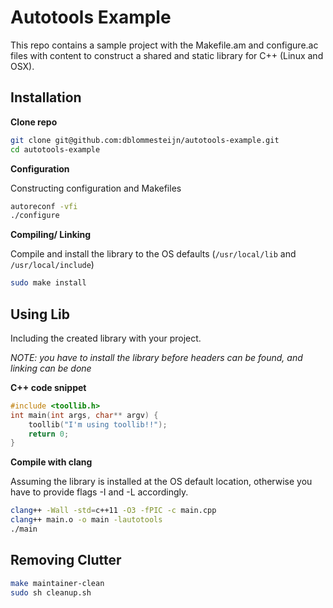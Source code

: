 # Autotools Example

This repo contains a sample project with the Makefile.am and configure.ac files with content to construct a shared and static library for C++ (Linux and OSX).


## Installation

**Clone repo**

```bash
git clone git@github.com:dblommesteijn/autotools-example.git
cd autotools-example
```

**Configuration**

Constructing configuration and Makefiles

```bash
autoreconf -vfi
./configure
```

**Compiling/ Linking**

Compile and install the library to the OS defaults (`/usr/local/lib` and `/usr/local/include`)

```bash
sudo make install
```


## Using Lib

Including the created library with your project. 

*NOTE: you have to install the library before headers can be found, and linking can be done*

**C++ code snippet**

```cpp
#include <toollib.h>
int main(int args, char** argv) {
	toollib("I'm using toollib!!");	
	return 0;
}
```

**Compile with clang**

Assuming the library is installed at the OS default location, otherwise you have to provide flags -I and -L accordingly.

```bash
clang++ -Wall -std=c++11 -O3 -fPIC -c main.cpp
clang++ main.o -o main -lautotools
./main
```

## Removing Clutter

```bash
make maintainer-clean
sudo sh cleanup.sh
```


